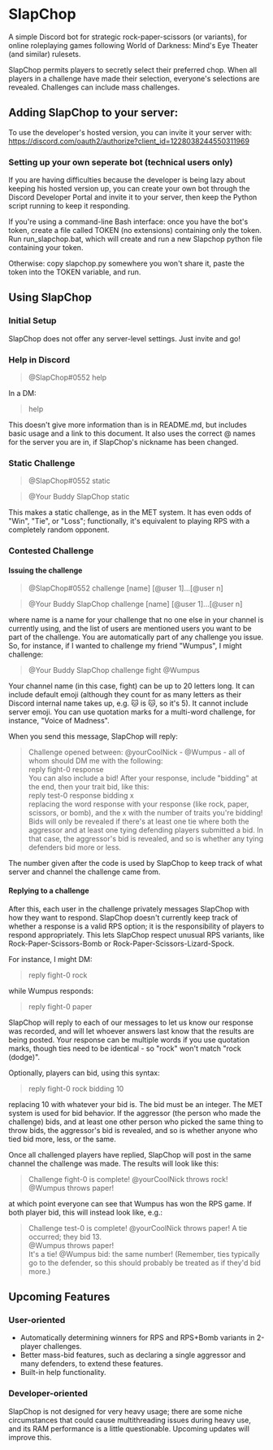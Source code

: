 # SlapChop
A simple Discord bot for strategic rock-paper-scissors (or variants), for online roleplaying games following World of Darkness: Mind's Eye Theater (and similar) rulesets.

SlapChop permits players to secretly select their preferred chop. When all players in a challenge have made their selection, everyone's selections are revealed. Challenges can include mass challenges.

## Adding SlapChop to your server:
To use the developer's hosted version, you can invite it your server with:
https://discord.com/oauth2/authorize?client_id=1228038244550311969

### Setting up your own seperate bot (technical users only)
If you are having difficulties because the developer is being lazy about keeping his hosted version up, you can create your own bot through the Discord Developer Portal and invite it to your server, then keep the Python script running to keep it responding. 

If you're using a command-line Bash interface: once you have the bot's token, create a file called TOKEN (no extensions) containing only the token. Run run_slapchop.bat, which will create and run a new Slapchop python file containing your token.

Otherwise: copy slapchop.py somewhere you won't share it, paste the token into the TOKEN variable, and run. 

## Using SlapChop

### Initial Setup
SlapChop does not offer any server-level settings. Just invite and go!

### Help in Discord
> @SlapChop#0552 help

In a DM: 
> help

This doesn't give more information than is in README.md, but includes basic usage and a link to this document. It also uses the correct @ names for the server you are in, if SlapChop's nickname has been changed. 

### Static Challenge
> @SlapChop#0552 static

> @Your Buddy SlapChop static

This makes a static challenge, as in the MET system. It has even odds of "Win", "Tie", or "Loss"; functionally, it's equivalent to playing RPS with a completely random opponent. 

### Contested Challenge
#### Issuing the challenge
> @SlapChop#0552 challenge [name] [@user 1]...[@user n]

> @Your Buddy SlapChop challenge [name] [@user 1]...[@user n]

where name is a name for your challenge that no one else in your channel is currently using, and the list of users are mentioned users you want to be part of the challenge. You are automatically part of any challenge you issue. So, for instance, if I wanted to challenge my friend "Wumpus", I might challenge: 

> @Your Buddy SlapChop challenge fight @Wumpus

Your channel name (in this case, fight) can be up to 20 letters long. It can include default emoji (although they count for as many letters as their Discord internal name takes up, e.g. 🐱 is :cat:, so it's 5). It cannot include server emoji. You can use quotation marks for a multi-word challenge, for instance, "Voice of Madness".

When you send this message, SlapChop will reply: 

> Challenge opened between: @yourCoolNick - @Wumpus - all of whom should DM me with the following:  
> reply fight-0 response  
> You can also include a bid! After your response, include "bidding" at the end, then your trait bid, like this:  
> reply test-0 response bidding x  
> replacing the word response with your response (like rock, paper, scissors, or bomb), and the x with the number of traits you're bidding!  
> Bids will only be revealed if there's at least one tie where both the aggressor and at least one tying defending players submitted a bid. In that case, the aggressor's bid is revealed, and so is whether any tying defenders bid more or less.

The number given after the code is used by SlapChop to keep track of what server and channel the challenge came from. 

#### Replying to a challenge
After this, each user in the challenge privately messages SlapChop with how they want to respond. SlapChop doesn't currently keep track of whether a response is a valid RPS option; it is the responsibility of players to respond appropriately. This lets SlapChop respect unusual RPS variants, like Rock-Paper-Scissors-Bomb or Rock-Paper-Scissors-Lizard-Spock. 

For instance, I might DM: 
> reply fight-0 rock

while Wumpus responds:
> reply fight-0 paper

SlapChop will reply to each of our messages to let us know our response was recorded, and will let whoever answers last know that the results are being posted. Your response can be multiple words if you use quotation marks, though ties need to be identical - so "rock" won't match "rock (dodge)".

Optionally, players can bid, using this syntax: 
> reply fight-0 rock bidding 10

replacing 10 with whatever your bid is. The bid must be an integer. The MET system is used for bid behavior. If the aggressor (the person who made the challenge) bids, and at least one other person who picked the same thing to throw bids, the aggressor's bid is revealed, and so is whether anyone who tied bid more, less, or the same.

Once all challenged players have replied, SlapChop will post in the same channel the challenge was made. The results will look like this: 
> Challenge fight-0 is complete! @yourCoolNick throws rock!  
> @Wumpus throws paper!

at which point everyone can see that Wumpus has won the RPS game. If both player bid, this will instead look like, e.g.:
> Challenge test-0 is complete! @yourCoolNick throws paper! A tie occurred; they bid 13.  
> @Wumpus throws paper!  
> It's a tie! @Wumpus bid: the same number! (Remember, ties typically go to the defender, so this should probably be treated as if they'd bid more.)


## Upcoming Features
### User-oriented
* Automatically determining winners for RPS and RPS+Bomb variants in 2-player challenges.
* Better mass-bid features, such as declaring a single aggressor and many defenders, to extend these features.
* Built-in help functionality. 

### Developer-oriented
SlapChop is not designed for very heavy usage; there are some niche circumstances that could cause multithreading issues during heavy use, and its RAM performance is a little questionable. Upcoming updates will improve this. 

